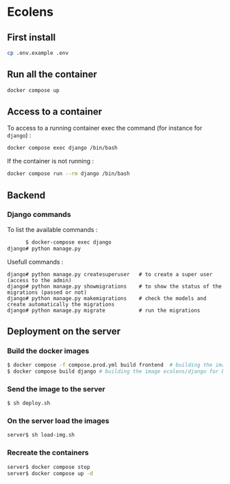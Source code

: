 # Ecolens

## First install

```bash
cp .env.example .env
```

## Run all the container

```bash
docker compose up
```

## Access to a container

To access to a running container exec the command (for instance for `django`) :

```bash
docker compose exec django /bin/bash
```

If the container is not running :

```bash
docker compose run --rm django /bin/bash
```

## Backend

### Django commands

To list the available commands :

```bash
      $ docker-compose exec django
django# python manage.py
```

Usefull commands :

```
django# python manage.py createsuperuser   # to create a super user (access to the admin)
django# python manage.py showmigrations    # to show the status of the migrations (passed or not)
django# python manage.py makemigrations    # check the models and create automatically the migrations
django# python manage.py migrate           # run the migrations
```

## Deployment on the server

### Build the docker images

```bash
$ docker compose -f compose.prod.yml build frontend  # building the image ecolens/frontend_prod for frontend
$ docker compose build django # building the image ecolens/django for backend
```

### Send the image to the server

```bash
$ sh deploy.sh
```

### On the server load the images

```bash
server$ sh load-img.sh
```

### Recreate the containers

```bash
server$ docker compose stop
server$ docker compose up -d
```